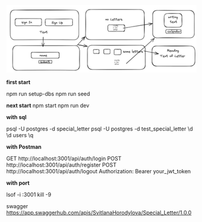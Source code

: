  ![Site Layout](https://github.com/horodylova/special-leter-backend/raw/main/public/Site_Layout.jpg)

**first start**

npm run setup-dbs
npm run seed

**next start**
npm start 
npm run dev

**with sql**

psql -U postgres -d special_letter 
psql -U postgres -d test_special_letter
\d 
\d users
\q

**with Postman**

GET http://localhost:3001/api/auth/login
POST http://localhost:3001/api/auth/register
POST http://localhost:3001/api/auth/logout
Authorization: Bearer your_jwt_token

**with port**

lsof -i :3001
kill -9 


swagger https://app.swaggerhub.com/apis/SvitlanaHorodylova/Special_Letter/1.0.0 
